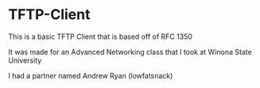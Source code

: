 # TFTP-Client
This is a basic TFTP Client that is based off of RFC 1350

It was made for an Advanced Networking class that I took at Winona State University

I had a partner named Andrew Ryan (lowfatsnack)
